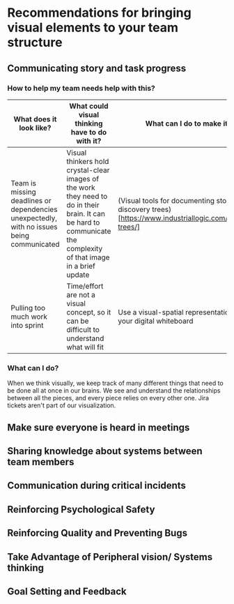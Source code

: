 # Recommendations for bringing visual elements to your team structure

## Communicating story and task progress
### How to help my team needs help with this?
| What does it look like? | What could visual thinking have to do with it? | What can I do to make it better? |
| ----------- | ----------- | ----------- | 
| Team is missing deadlines or dependencies unexpectedly, with no issues being communicated | Visual thinkers hold crystal-clear images of the work they need to do in their brain. It can be hard to communicate the complexity of that image in a brief update | (Visual tools for documenting story progress like discovery trees)[https://www.industriallogic.com/blog/discovery-trees/] |
| Pulling too much work into sprint | Time/effort are not a visual concept, so it can be difficult to understand what will fit | Use a visual-spatial representation of time with your digital whiteboard |
### What can I do?
When we think visually, we keep track of many different things that need to be done all at once in our brains. We see and understand the relationships between all the pieces, and every piece relies on every other one. Jira tickets aren't part of our visualization. 
## Make sure everyone is heard in meetings
## Sharing knowledge about systems between team members
## Communication during critical incidents
## Reinforcing Psychological Safety
## Reinforcing Quality and Preventing Bugs
## Take Advantage of Peripheral vision/ Systems thinking
## Goal Setting and Feedback
